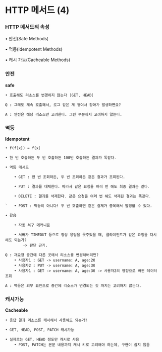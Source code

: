 # HTTP 메서드 (4)

### HTTP 메서드의 속성

• 안전(Safe Methods)

• 멱등(Idempotent Methods)

• 캐시 가능(Cacheable Methods)

### 안전
__safe__

    • 호출해도 리소스를 변경하지 않는다 (GET, HEAD)

    Q : 그래도 계속 호출해서, 로그 같은 게 쌓여서 장애가 발생하면요?

    A : 안전은 해당 리소스만 고려한다. 그런 부분까지 고려하지 않는다.


### 멱등
__Idempotent__

    • f(f(x)) = f(x)

    • 한 번 호출하든 두 번 호출하든 100번 호출하든 결과가 똑같다.

    • 멱등 메서드

        • GET : 한 번 조회하든, 두 번 조회하든 같은 결과가 조회된다.

        • PUT : 결과를 대체한다. 따라서 같은 요청을 여러 번 해도 최종 결과는 같다.

        • DELETE : 결과를 삭제한다. 같은 요청을 여러 번 해도 삭제된 결과는 똑같다.

    `   • POST : 멱등이 아니다! 두 번 호출하면 같은 결제가 중복해서 발생할 수 있다.

    • 활용
        
        • 자동 복구 메커니즘

        • 서버가 TIMEOUT 등으로 정상 응답을 못주었을 때, 클라이언트가 같은 요청을 다시 해도 되는가?
            -> 판단 근거.

    Q : 재요청 중간에 다른 곳에서 리소스를 변경해버리면?
        • 사용자1 : GET -> username: A, age:20
        • 사용자2 : PUT -> username: A, age:30
        • 사용자1 : GET -> username: A, age:30 -> 사용자2의 영향으로 바뀐 데이터 조회

    A : 멱등은 외부 요인으로 중간에 리소스가 변경되는 것 까지는 고려하지 않는다.


### 캐시가능
__Cacheable__

    • 응답 결과 리소스를 캐시해서 사용해도 되는가?

    • GET, HEAD, POST, PATCH 캐시가능

    • 실제로는 GET, HEAD 정도만 캐시로 사용
        • POST, PATCH는 본문 내용까지 캐시 키로 고려해야 하는데, 구현이 쉽지 않음

